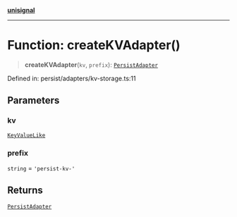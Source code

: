 [**unisignal**](../../../../README.md)

***

# Function: createKVAdapter()

> **createKVAdapter**(`kv`, `prefix`): [`PersistAdapter`](../interfaces/PersistAdapter.md)

Defined in: persist/adapters/kv-storage.ts:11

## Parameters

### kv

[`KeyValueLike`](../interfaces/KeyValueLike.md)

### prefix

`string` = `'persist-kv-'`

## Returns

[`PersistAdapter`](../interfaces/PersistAdapter.md)
